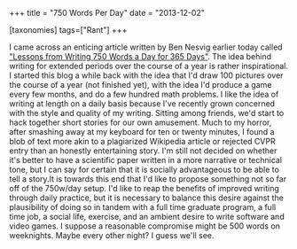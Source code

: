 +++
title = "750 Words Per Day"
date = "2013-12-02"

[taxonomies]
tags=["Rant"]
+++

I came across an enticing article written by Ben Nesvig earlier today called ["Lessons from Writing 750 Words a Day for 365 Days"](http://bennesvig.com/lessons-writing-750-words-day-365-days/). The idea behind writing for extended periods over the course of a year is rather inspirational. I started this blog a while back with the idea that I'd draw 100 pictures over the course of a year (not finished yet), with the idea I'd produce a game every few months, and do a few hundred math problems. I like the idea of writing at length on a daily basis because I've recently grown concerned with the style and quality of my writing. Sitting among friends, we'd start to hack together short stories for our own amusement. Much to my horror, after smashing away at my keyboard for ten or twenty minutes, I found a blob of text more akin to a plagiarized Wikipedia article or rejected CVPR entry than an honestly entertaining story. I'm still not decided on whether it's better to have a scientific paper written in a more narrative or technical tone, but I can say for certain that it is socially advantageous to be able to tell a story.It is towards this end that I'd like to propose something not so far off of the 750w/day setup. I'd like to reap the benefits of improved writing through daily practice, but it is necessary to balance this desire against the plausibility of doing so in tandem with a full time graduate program, a full time job, a social life, exercise, and an ambient desire to write software and video games. I suppose a reasonable compromise might be 500 words on weeknights. Maybe every other night? I guess we'll see.
